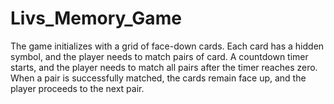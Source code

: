 # Livs_Memory_Game
The game initializes with a grid of face-down cards. Each card has a hidden symbol, and the player needs to match pairs of card. A countdown timer starts, and the player needs to match all pairs after the timer reaches zero. When a pair is successfully matched, the cards remain face up, and the player proceeds to the next pair. 
